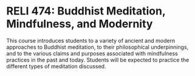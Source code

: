 # RELI 474: Buddhist Meditation, Mindfulness, and Modernity

This course introduces students to a variety of ancient and modern approaches to Buddhist meditation, to their philosophical underpinnings, and to the various claims and purposes associated with mindfulness practices in the past and today. Students will be expected to practice the different types of meditation discussed.